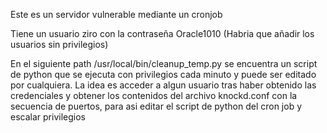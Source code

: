 Este es un servidor vulnerable mediante un cronjob

Tiene un usuario ziro con la contraseña Oracle1010 (Habria que añadir los usuarios sin privilegios)

En el siguiente path /usr/local/bin/cleanup_temp.py se encuentra un script de python que se ejecuta con privilegios cada minuto y puede ser editado por cualquiera.
La idea es acceder a algun usuario tras haber obtenido las credenciales y obtener los contenidos del archivo knockd.conf con la secuencia de puertos, para asi editar el script de python del cron job y escalar privilegios

